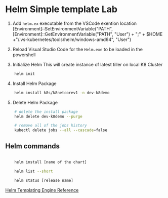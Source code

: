 # Helm Simple template Lab

1. Add `helm.ex` executable from the VSCode exention location
[Environment]::SetEnvironmentVariable("PATH", [Environment]::GetEnvironmentVariable("PATH", "User") + ";" + $HOME +"/.vs-kubernetes/tools/helm/windows-amd64", "User")

2. Reload Visual Studio Code for the `Helm.exe` to be loaded in the powershell

3. Initialize Helm
This will create instance of latest tiller on local K8 Cluster

```bash
    helm init
```

4. Install Helm Package

```bash
    helm install k8s/k8netcorev1 -n dev-k8demo
```

5. Delete Helm Package

```bash
    # delete the install package
    helm delete dev-k8demo --purge

    # remove all of the jobs history
    kubectl delete jobs --all --cascade=false
```

## Helm commands
```bash

    helm install [name of the chart]

    helm list --short

    helm status [release name]
```

[Helm Templating Engine Reference](./docs/helm-reference.md)